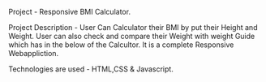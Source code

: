 Project -  Responsive BMI Calculator.

Project Description - User Can Calculator their BMI by put their Height and Weight. User can also check and compare their Weight with weight Guide which has in the below of the Calcultor.
It is a complete Responsive Webappliction.

Technologies are used - HTML,CSS & Javascript.
